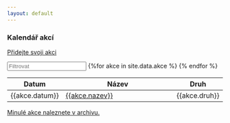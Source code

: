 ```yaml
---
layout: default
---
```


<div id="blue">
    <div class="container">
        <div class="row">
            <h3>Kalendář akcí</h3>
        </div>
    </div>
</div>
<div id="entry-list" class="container mt">
    <div class="row" style="margin-bottom:10px;">
        <p><a href="https://goo.gl/forms/q9Loj8bRYuJcPclD3">Přidejte svoji akci</a></p>
        <input class="search form-control" placeholder="Filtrovat" type="text">
        <table>
            <thead>
                <tr>
                    <th style="width: 20%">Datum</th>
                    <th style="width: 60%">Název</th>
                    <th>Druh</th>
                </tr>
            </thead>
            <tbody class="list">
                {%for akce in site.data.akce %}
                <tr>
                    <td class="datum">{{akce.datum}}</td>
                    <td class="nazev">
                        <a href="{{akce.url}}">{{akce.nazev}}</a>
                    </td>
                    <td class="druh">{{akce.druh}}</td>
                </tr>
                {% endfor %}
            </tbody>
        </table>
        <p><a href="akce-archiv.html">Minulé akce naleznete v archivu.</a></p>
    </div>
</div>
<script type="text/javascript">

var options = {
  valueNames: ['datum', 'nazev', 'druh']
};
var entryList = new List('entry-list', options);

</script>